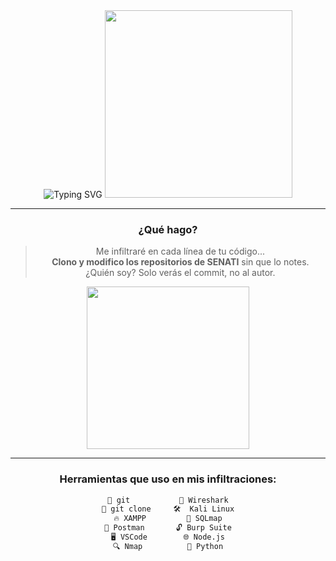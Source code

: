 
<div align="center">

<img src="https://readme-typing-svg.demolab.com?font=Orbitron&weight=700&size=30&pause=1000&color=00FF00&center=true&vCenter=true&multiline=true&width=435&height=60&lines=Hola%2C+soy+DarkN3ta" alt="Typing SVG" />

<img src="https://media.giphy.com/media/oEI9uBYSzLpBK/giphy.gif" width="300px"/>

---

### ¿Qué hago?

> Me infiltraré en cada línea de tu código...  
> **Clono y modifico los repositorios de SENATI** sin que lo notes.  
> ¿Quién soy? Solo verás el commit, no al autor.

<img src="https://media.giphy.com/media/kfVfeOosdFfAA3Jgmj/giphy.gif" width="260px"/> <!-- Mujer estilo hacker -->

---

### Herramientas que uso en mis infiltraciones:

```bash
🔧 git           🧬 Wireshark
📁 git clone     🛠️  Kali Linux
🔥 XAMPP         🧠 SQLmap
🚀 Postman       🔓 Burp Suite
🖥️ VSCode        🌐 Node.js
🔍 Nmap          🐍 Python
